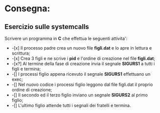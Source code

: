 # Consegna:

## Esercizio sulle systemcalls

Scrivere un programma in <b>C</b> che effettua le seguenti attivita':

<ul>
    <li> 
        -[x] Il processo padre crea un nuovo file <b>figli.dat</b> e lo apre in lettura e scrittura;
    </li>
    <li>
        -[x] Crea 3 figli e ne scrive i <b>pid</b> e l'ordine di creazione nel file <b>figli.dat</b>;
    </li>
    <li>
        -[x?] Al termine della fase di creazione invia il segnale <b>SIGURS1</b> a tutti i figli e termina;
    </li>
    <li>
        -[] I processi figlio appena ricevuto il segnale <b>SIGURS1</b> effettuano un exec;
    </li>
    <li>
        -[] Nel nuovo codice i processi figlio leggono dal file figli.dat il proprio ordine di creazione;
    </li>
    <li>
        -[] Il secondo ed il terzo figlio inviano un segnale <b>SIGURS2</b> al primo figlio;
    </li>
    <li>
        -[] L'ultimo figlio attende tutti i segnali dei fratelli e termina.
    </li>
</ul>
